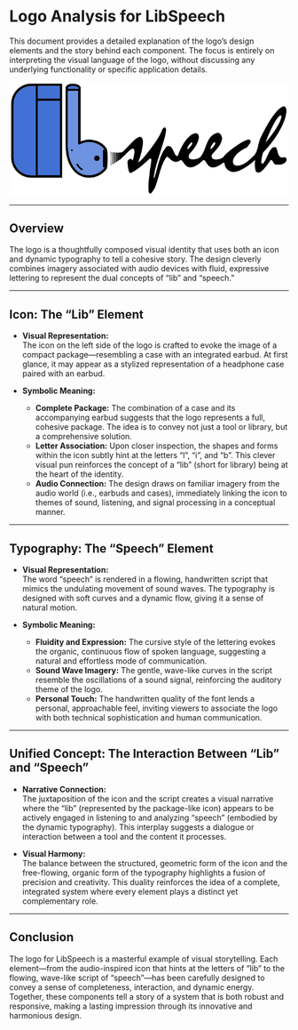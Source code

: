 # Logo Analysis for LibSpeech

This document provides a detailed explanation of the logo’s design elements and the story behind each component. The focus is entirely on interpreting the visual language of the logo, without discussing any underlying functionality or specific application details.

<img src="./libspeech-logo-pods.svg" alt="Logo">

---

## Overview

The logo is a thoughtfully composed visual identity that uses both an icon and dynamic typography to tell a cohesive story. The design cleverly combines imagery associated with audio devices with fluid, expressive lettering to represent the dual concepts of “lib” and “speech.”

---

## Icon: The “Lib” Element

<!-- <img src="./libspeech-logo-pods.svg" style="clip-path:  polygon(0 0, 36% 0, 36% 100%,0 100%);" alt="Logo"> -->


- **Visual Representation:**  
  The icon on the left side of the logo is crafted to evoke the image of a compact package—resembling a case with an integrated earbud. At first glance, it may appear as a stylized representation of a headphone case paired with an earbud.

- **Symbolic Meaning:**  
  - **Complete Package:** The combination of a case and its accompanying earbud suggests that the logo represents a full, cohesive package. The idea is to convey not just a tool or library, but a comprehensive solution.
  - **Letter Association:** Upon closer inspection, the shapes and forms within the icon subtly hint at the letters “l”, “i”, and “b”. This clever visual pun reinforces the concept of a “lib” (short for library) being at the heart of the identity.
  - **Audio Connection:** The design draws on familiar imagery from the audio world (i.e., earbuds and cases), immediately linking the icon to themes of sound, listening, and signal processing in a conceptual manner.

---

## Typography: The “Speech” Element

<!-- <img src="./libspeech-logo-pods.svg" style="clip-path:  polygon(37% 0, 100% 0, 100% 100%,37% 100%);" alt="Logo"> -->

- **Visual Representation:**  
  The word “speech” is rendered in a flowing, handwritten script that mimics the undulating movement of sound waves. The typography is designed with soft curves and a dynamic flow, giving it a sense of natural motion.

- **Symbolic Meaning:**  
  - **Fluidity and Expression:** The cursive style of the lettering evokes the organic, continuous flow of spoken language, suggesting a natural and effortless mode of communication.
  - **Sound Wave Imagery:** The gentle, wave-like curves in the script resemble the oscillations of a sound signal, reinforcing the auditory theme of the logo.
  - **Personal Touch:** The handwritten quality of the font lends a personal, approachable feel, inviting viewers to associate the logo with both technical sophistication and human communication.

---

## Unified Concept: The Interaction Between “Lib” and “Speech”

- **Narrative Connection:**  
  The juxtaposition of the icon and the script creates a visual narrative where the “lib” (represented by the package-like icon) appears to be actively engaged in listening to and analyzing “speech” (embodied by the dynamic typography). This interplay suggests a dialogue or interaction between a tool and the content it processes.

- **Visual Harmony:**  
  The balance between the structured, geometric form of the icon and the free-flowing, organic form of the typography highlights a fusion of precision and creativity. This duality reinforces the idea of a complete, integrated system where every element plays a distinct yet complementary role.

---

## Conclusion

The logo for LibSpeech is a masterful example of visual storytelling. Each element—from the audio-inspired icon that hints at the letters of “lib” to the flowing, wave-like script of “speech”—has been carefully designed to convey a sense of completeness, interaction, and dynamic energy. Together, these components tell a story of a system that is both robust and responsive, making a lasting impression through its innovative and harmonious design.



